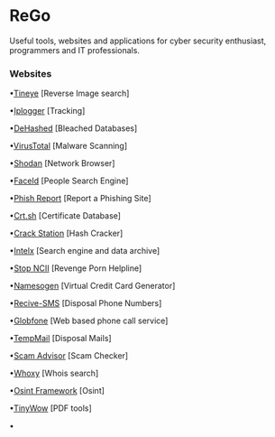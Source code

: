 # ReGo
Useful tools, websites and applications for cyber security enthusiast, programmers and IT professionals. 

### Websites

•[Tineye](https://tineye.com/) [Reverse Image search]

•[Iplogger](https://iplogger.org/) [Tracking]

•[DeHashed](https://www.dehashed.com/) [Bleached Databases]

•[VirusTotal](https://www.virustotal.com/) [Malware Scanning]

•[Shodan](https://www.shodan.io/) [Network Browser]

•[FaceId](https://facecheck.id/) [People Search Engine]

•[Phish Report](https://phish.report/) [Report a Phishing Site]

•[Crt.sh](https://crt.sh/) [Certificate Database]

•[Crack Station](https://crackstation.net/) [Hash Cracker]

•[Intelx](https://intelx.io/) [Search engine and data archive]

•[Stop NCII](https://stopncii.org/) [Revenge Porn Helpline]

•[Namesogen](https://namso-gen.com/) [Virtual Credit Card Generator]

•[Recive-SMS](https://receive-smss.com/) [Disposal Phone Numbers]

•[Globfone](https://globfone.com/) [Web based phone call service]

•[TempMail](https://tempmail.org) [Disposal Mails]

•[Scam Advisor](https://www.scamadviser.com/) [Scam Checker]

•[Whoxy](https://www.whoxy.com/) [Whois search]

•[Osint Framework](https://osintframework.com/) [Osint]

•[TinyWow](https://tinywow.com/) [PDF tools]

•
